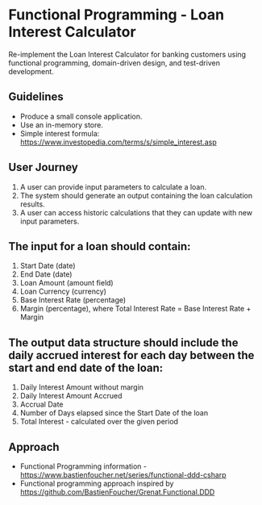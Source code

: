 # Functional Programming - Loan Interest Calculator
Re-implement the Loan Interest Calculator for banking customers using functional programming, domain-driven design, and test-driven development.
## Guidelines
- Produce a small console application.
- Use an in-memory store.
- Simple interest formula: https://www.investopedia.com/terms/s/simple_interest.asp
## User Journey
1. A user can provide input parameters to calculate a loan.
2. The system should generate an output containing the loan calculation results.
3. A user can access historic calculations that they can update with new input parameters.
## The input for a loan should contain:
1. Start Date (date)
2. End Date (date)
3. Loan Amount (amount field)
4. Loan Currency (currency)
5. Base Interest Rate (percentage)
6. Margin (percentage), where Total Interest Rate = Base Interest Rate + Margin
## The output data structure should include the daily accrued interest for each day between the start and end date of the loan:
1. Daily Interest Amount without margin
2. Daily Interest Amount Accrued
3. Accrual Date
4. Number of Days elapsed since the Start Date of the loan
5. Total Interest - calculated over the given period

## Approach
- Functional Programming information - https://www.bastienfoucher.net/series/functional-ddd-csharp
- Functional programming approach inspired by https://github.com/BastienFoucher/Grenat.Functional.DDD
